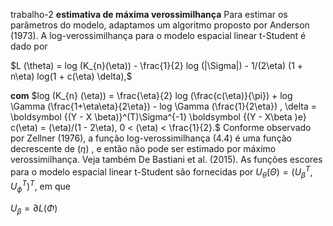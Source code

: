 trabalho-2
**estimativa de máxima verossimilhança**
 Para estimar os parâmetros do modelo, adaptamos um algoritmo proposto por Anderson (1973). A log-verossimilhança para o modelo espacial linear t-Student é dado por 

 $L (\theta) = log (K_{n}(\eta)) - \frac{1}{2} log (|\Sigma|) - 1/(2\eta) (1 + n\eta) log(1 + c(\eta) \delta),$

 
 **com** $log (K_{n} (\eta)) = \frac{\eta}{2} log (\frac{c(\eta)}{\pi}) + log \Gamma (\frac{1+\eta\eta}{2\eta}) - log \Gamma (\frac{1}{2\eta}) , \delta = \boldsymbol {(Y - X \beta)}^(T)\Sigma^{-1} \boldsymbol {(Y - X\beta )e} c(\eta) = (\eta)/(1 - 2\eta), 0 < (\eta) < \frac{1}{2}.$ Conforme observado por Zellner (1976), a função log-verossimilhança (4.4) é uma função decrescente de $(\eta)$ , e então não pode ser estimado por máximo verossimilhança. Veja também De Bastiani et al. (2015).
  As funções escores para o modelo espacial linear t-Student são fornecidas por  $U_{\theta}({\Theta}) = (U_{\beta}^{T} , U_{\phi}^{T})^{T}$, em que
 
 $U_{\beta} = {\partial}{L}({\Phi})$
 
